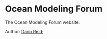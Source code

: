 # Ocean Modeling Forum
The Ocean Modeling Forum website.

Author: [Darin Reid](http://elcontraption.com/);
